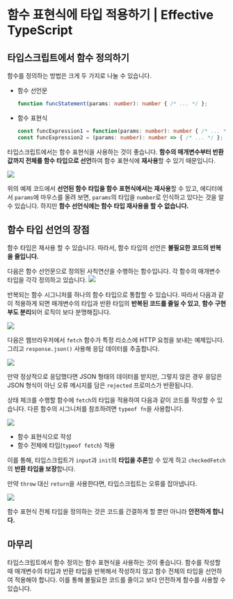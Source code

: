 # 함수 표현식에 타입 적용하기 | Effective TypeScript

## 타입스크립트에서 함수 정의하기

함수를 정의하는 방법은 크게 두 가지로 나눌 수 있습니다.
- 함수 선언문
	```typescript
	function funcStatement(params: number): number { /* ... */ };
	```
- 함수 표현식
	```typescript
	const funcExpression1 = function(params: number): number { /* ... */ };
	const funcExpression2 = (params: number): number => { /* ... */ };
	```

타입스크립트에서는 함수 표현식을 사용하는 것이 좋습니다.
**함수의 매개변수부터 반환값까지 전체를 함수 타입으로 선언**하여 함수 표현식에 **재사용**할 수 있기 때문입니다.

![](https://i.imgur.com/s73wvo9.png)

위의 예제 코드에서 **선언된 함수 타입을 함수 표현식에서는 재사용**할 수 있고, 에디터에서 `params`에 마우스를 올려 보면, `params`의 타입을 `number`로 인식하고 있다는 것을 알 수 있습니다.
하지만 **함수 선언식에는 함수 타입 재사용을 할 수 없습니다.**

## 함수 타입 선언의 장점

함수 타입은 재사용 할 수 있습니다. 따라서, 함수 타입의 선언은 **불필요한 코드의 반복을 줄입니다.**

다음은 함수 선언문으로 정의된 사칙연산을 수행하는 함수입니다.
각 함수의 매개변수 타입을 각각 정의하고 있습니다.
![](https://i.imgur.com/fiYDafB.png)

반복되는 함수 시그니처를 하나의 함수 타입으로 통합할 수 있습니다.
따라서 다음과 같이 적용하게 되면 매개변수의 타입과 반환 타입의 **반복된 코드를 줄일 수 있고**, **함수 구현부도 분리**되어 로직이 보다 분명해집니다.

![](https://i.imgur.com/0wOToxe.png)

다음은 웹브라우저에서 `fetch` 함수가 특정 리소스에 HTTP 요청을 보내는 예제입니다.
그리고 `response.json()` 사용해 응답 데이터를 추출합니다.

![](https://i.imgur.com/Elo7mcq.png)

만약 정상적으로 응답했다면 JSON 형태의 데이터를 받지만, 그렇지 않은 경우 응답은 JSON 형식이 아닌 오류 메시지를 담은 `rejected` 프로미스가 반환됩니다.

상태 체크를 수행할 함수에 `fetch`의 타입을 적용하여 다음과 같이 코드를 작성할 수 있습니다.
다른 함수의 시그니처를 참조하려면 `typeof fn`을 사용합니다.

![](https://i.imgur.com/hlSqkOO.png)

- 함수 표현식으로 작성
- 함수 전체에 타입(`typeof fetch`) 적용

이를 통해, 타입스크립트가 `input`과 `init`의 **타입을 추론**할 수 있게 하고 `checkedFetch`의 **반환 타입을 보장**합니다.

만약 `throw` 대신 `return`을 사용한다면, 타입스크립트는 오류를 잡아냅니다.

![](https://i.imgur.com/GZZZyL2.png)

함수 표현식 전체 타입을 정의하는 것은 코드를 간결하게 할 뿐만 아니라 **안전하게 합니다.**

## 마무리
타입스크립트에서 함수 정의는 함수 표현식을 사용하는 것이 좋습니다.
함수를 작성할 때 매개변수의 타입과 반환 타입을 반복해서 작성하지 않고 함수 전체의 타입을 선언하여 적용해야 합니다.
이를 통해 불필요한 코드를 줄이고 보다 안전하게 함수를 사용할 수 있습니다.
